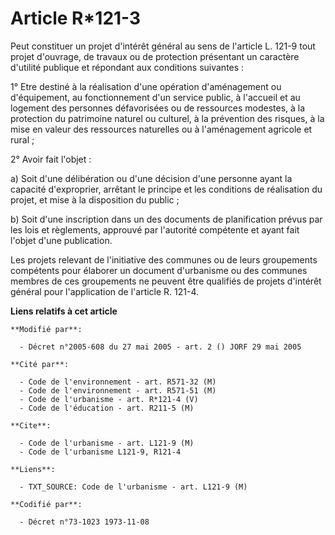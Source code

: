 # Article R*121-3

Peut constituer un projet d'intérêt général au sens de l'article L. 121-9 tout projet d'ouvrage, de travaux ou de protection
présentant un caractère d'utilité publique et répondant aux conditions suivantes :

1° Etre destiné à la réalisation d'une opération d'aménagement ou d'équipement, au fonctionnement d'un service public, à
l'accueil et au logement des personnes défavorisées ou de ressources modestes, à la protection du patrimoine naturel ou
culturel, à la prévention des risques, à la mise en valeur des ressources naturelles ou à l'aménagement agricole et rural ;

2° Avoir fait l'objet :

a) Soit d'une délibération ou d'une décision d'une personne ayant la capacité d'exproprier, arrêtant le principe et les
conditions de réalisation du projet, et mise à la disposition du public ;

b) Soit d'une inscription dans un des documents de planification prévus par les lois et règlements, approuvé par l'autorité
compétente et ayant fait l'objet d'une publication.

Les projets relevant de l'initiative des communes ou de leurs groupements compétents pour élaborer un document d'urbanisme ou
des communes membres de ces groupements ne peuvent être qualifiés de projets d'intérêt général pour l'application de
l'article R. 121-4.

**Liens relatifs à cet article**

	**Modifié par**:

	  - Décret n°2005-608 du 27 mai 2005 - art. 2 () JORF 29 mai 2005

	**Cité par**:

	  - Code de l'environnement - art. R571-32 (M)
	  - Code de l'environnement - art. R571-51 (M)
	  - Code de l'urbanisme - art. R*121-4 (V)
	  - Code de l'éducation - art. R211-5 (M)

	**Cite**:

	  - Code de l'urbanisme - art. L121-9 (M)
	  - Code de l'urbanisme L121-9, R121-4

	**Liens**:

	  - TXT_SOURCE: Code de l'urbanisme - art. L121-9 (M)

	**Codifié par**:

	  - Décret n°73-1023 1973-11-08
